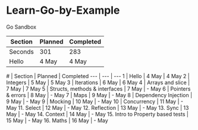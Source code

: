 # Learn-Go-by-Example
Go Sandbox

Section | Planned | Completed 
--- | --- | --- 
Seconds | 301 | 283 
Hello | 4 May | 4 May


\# | Section | Planned | Completed
--- | --- | ---
1 | Hello | 4 May | 4 May
2 | Integers | 5 May | 5 May
3 | Iterations | 6 May | 6 May
4 | Arrays and slice | 7 May | 7 May
5 | Structs, methods & interfaces | 7 May | - May
6 | Pointers & errors | 8 May | - May
7 | Maps | 9 May | - May
8 | Dependency Injection | 9 May | - May
9 | Mocking | 10 May | - May
10 | Concurrency | 11 May | - May
11. Select | 12 May | - May
12. Reflection | 13 May | - May
13. Sync | 13 May | - May
14. Context | 14 May | - May
15. Intro to Property based tests | 15 May | - May
16. Maths | 16 May | - May